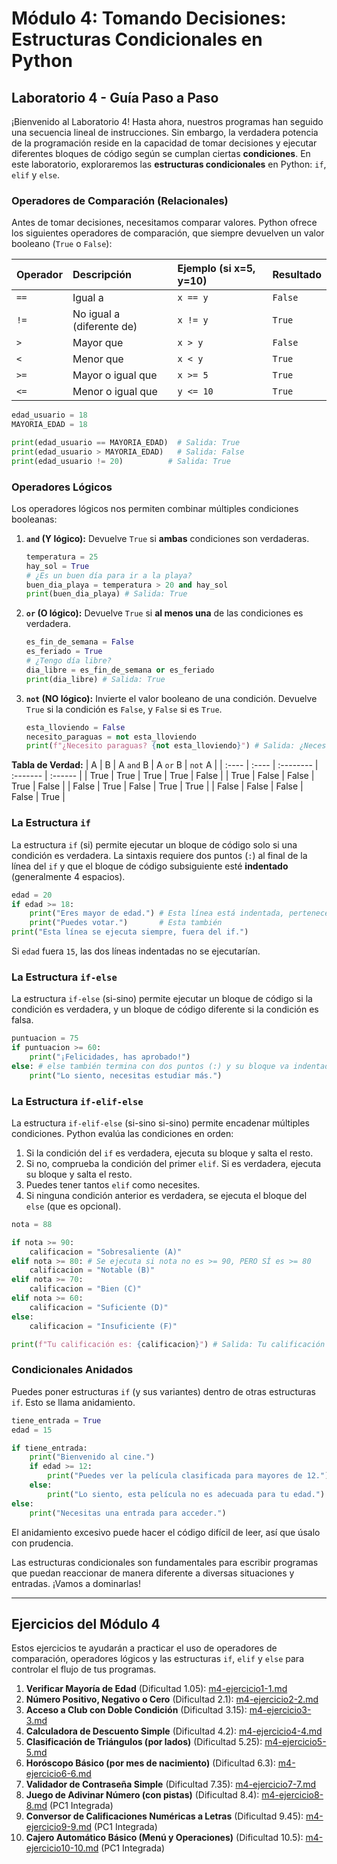 # Módulo 4: Tomando Decisiones: Estructuras Condicionales en Python

## Laboratorio 4 - Guía Paso a Paso

¡Bienvenido al Laboratorio 4! Hasta ahora, nuestros programas han seguido una secuencia lineal de instrucciones. Sin embargo, la verdadera potencia de la programación reside en la capacidad de tomar decisiones y ejecutar diferentes bloques de código según se cumplan ciertas **condiciones**. En este laboratorio, exploraremos las **estructuras condicionales** en Python: `if`, `elif` y `else`.

### Operadores de Comparación (Relacionales)
Antes de tomar decisiones, necesitamos comparar valores. Python ofrece los siguientes operadores de comparación, que siempre devuelven un valor booleano (`True` o `False`):

| Operador | Descripción              | Ejemplo (si x=5, y=10) | Resultado |
| :------- | :----------------------- | :--------------------- | :-------- |
| `==`     | Igual a                  | `x == y`               | `False`   |
| `!=`     | No igual a (diferente de)| `x != y`               | `True`    |
| `>`      | Mayor que                | `x > y`                | `False`   |
| `<`      | Menor que                | `x < y`                | `True`    |
| `>=`     | Mayor o igual que        | `x >= 5`               | `True`    |
| `<=`     | Menor o igual que        | `y <= 10`              | `True`    |

```python
edad_usuario = 18
MAYORIA_EDAD = 18

print(edad_usuario == MAYORIA_EDAD)  # Salida: True
print(edad_usuario > MAYORIA_EDAD)   # Salida: False
print(edad_usuario != 20)          # Salida: True
```

### Operadores Lógicos
Los operadores lógicos nos permiten combinar múltiples condiciones booleanas:

1.  **`and` (Y lógico):** Devuelve `True` si **ambas** condiciones son verdaderas.
    ```python
    temperatura = 25
    hay_sol = True
    # ¿Es un buen día para ir a la playa?
    buen_dia_playa = temperatura > 20 and hay_sol
    print(buen_dia_playa) # Salida: True
    ```

2.  **`or` (O lógico):** Devuelve `True` si **al menos una** de las condiciones es verdadera.
    ```python
    es_fin_de_semana = False
    es_feriado = True
    # ¿Tengo día libre?
    dia_libre = es_fin_de_semana or es_feriado
    print(dia_libre) # Salida: True
    ```

3.  **`not` (NO lógico):** Invierte el valor booleano de una condición. Devuelve `True` si la condición es `False`, y `False` si es `True`.
    ```python
    esta_lloviendo = False
    necesito_paraguas = not esta_lloviendo
    print(f"¿Necesito paraguas? {not esta_lloviendo}") # Salida: ¿Necesito paraguas? True
    ```

**Tabla de Verdad:**
| A     | B     | A `and` B | A `or` B | `not` A |
| :---- | :---- | :-------- | :------- | :------ |
| True  | True  | True      | True     | False   |
| True  | False | False     | True     | False   |
| False | True  | False     | True     | True    |
| False | False | False     | False    | True    |

### La Estructura `if`
La estructura `if` (si) permite ejecutar un bloque de código solo si una condición es verdadera.
La sintaxis requiere dos puntos (`:`) al final de la línea del `if` y que el bloque de código subsiguiente esté **indentado** (generalmente 4 espacios).

```python
edad = 20
if edad >= 18:
    print("Eres mayor de edad.") # Esta línea está indentada, pertenece al if
    print("Puedes votar.")       # Esta también
print("Esta línea se ejecuta siempre, fuera del if.")
```
Si `edad` fuera `15`, las dos líneas indentadas no se ejecutarían.

### La Estructura `if-else`
La estructura `if-else` (si-sino) permite ejecutar un bloque de código si la condición es verdadera, y un bloque de código diferente si la condición es falsa.

```python
puntuacion = 75
if puntuacion >= 60:
    print("¡Felicidades, has aprobado!")
else: # else también termina con dos puntos (:) y su bloque va indentado
    print("Lo siento, necesitas estudiar más.")
```

### La Estructura `if-elif-else`
La estructura `if-elif-else` (si-sino si-sino) permite encadenar múltiples condiciones. Python evalúa las condiciones en orden:
1.  Si la condición del `if` es verdadera, ejecuta su bloque y salta el resto.
2.  Si no, comprueba la condición del primer `elif`. Si es verdadera, ejecuta su bloque y salta el resto.
3.  Puedes tener tantos `elif` como necesites.
4.  Si ninguna condición anterior es verdadera, se ejecuta el bloque del `else` (que es opcional).

```python
nota = 88

if nota >= 90:
    calificacion = "Sobresaliente (A)"
elif nota >= 80: # Se ejecuta si nota no es >= 90, PERO SÍ es >= 80
    calificacion = "Notable (B)"
elif nota >= 70:
    calificacion = "Bien (C)"
elif nota >= 60:
    calificacion = "Suficiente (D)"
else:
    calificacion = "Insuficiente (F)"

print(f"Tu calificación es: {calificacion}") # Salida: Tu calificación es: Notable (B)
```

### Condicionales Anidados
Puedes poner estructuras `if` (y sus variantes) dentro de otras estructuras `if`. Esto se llama anidamiento.

```python
tiene_entrada = True
edad = 15

if tiene_entrada:
    print("Bienvenido al cine.")
    if edad >= 12:
        print("Puedes ver la película clasificada para mayores de 12.")
    else:
        print("Lo siento, esta película no es adecuada para tu edad.")
else:
    print("Necesitas una entrada para acceder.")
```
El anidamiento excesivo puede hacer el código difícil de leer, así que úsalo con prudencia.

Las estructuras condicionales son fundamentales para escribir programas que puedan reaccionar de manera diferente a diversas situaciones y entradas. ¡Vamos a dominarlas!

---

## Ejercicios del Módulo 4

Estos ejercicios te ayudarán a practicar el uso de operadores de comparación, operadores lógicos y las estructuras `if`, `elif` y `else` para controlar el flujo de tus programas.

1.  **Verificar Mayoría de Edad** (Dificultad 1.05): [m4-ejercicio1-1.md](m4-ejercicio1-1.md)
2.  **Número Positivo, Negativo o Cero** (Dificultad 2.1): [m4-ejercicio2-2.md](m4-ejercicio2-2.md)
3.  **Acceso a Club con Doble Condición** (Dificultad 3.15): [m4-ejercicio3-3.md](m4-ejercicio3-3.md)
4.  **Calculadora de Descuento Simple** (Dificultad 4.2): [m4-ejercicio4-4.md](m4-ejercicio4-4.md)
5.  **Clasificación de Triángulos (por lados)** (Dificultad 5.25): [m4-ejercicio5-5.md](m4-ejercicio5-5.md)
6.  **Horóscopo Básico (por mes de nacimiento)** (Dificultad 6.3): [m4-ejercicio6-6.md](m4-ejercicio6-6.md)
7.  **Validador de Contraseña Simple** (Dificultad 7.35): [m4-ejercicio7-7.md](m4-ejercicio7-7.md)
8.  **Juego de Adivinar Número (con pistas)** (Dificultad 8.4): [m4-ejercicio8-8.md](m4-ejercicio8-8.md) (PC1 Integrada)
9.  **Conversor de Calificaciones Numéricas a Letras** (Dificultad 9.45): [m4-ejercicio9-9.md](m4-ejercicio9-9.md) (PC1 Integrada)
10. **Cajero Automático Básico (Menú y Operaciones)** (Dificultad 10.5): [m4-ejercicio10-10.md](m4-ejercicio10-10.md) (PC1 Integrada)

